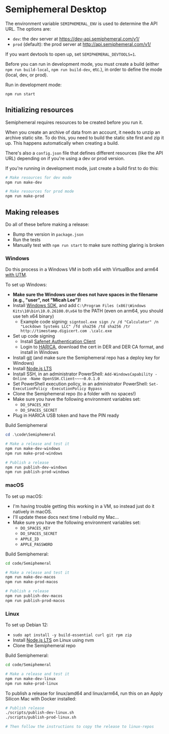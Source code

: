 # Semiphemeral Desktop

The environment variable `SEMIPHEMERAL_ENV` is used to determine the API URL. The options are:

- `dev`: the dev server at https://dev-api.semiphemeral.com/v1/
- `prod` (default): the prod server at http://api.semiphemeral.com/v1/

If you want devtools to open up, set `SEMIPHEMERAL_DEVTOOLS=1`.

Before you can run in development mode, you must create a build (either `npm run build-local`, `npm run build-dev`, etc.), in order to define the mode (local, dev, or prod).

Run in development mode:

```sh
npm run start
```

## Initializing resources

Semiphemeral requires resources to be created before you run it.

When you create an archive of data from an account, it needs to unzip an archive static site. To do this, you need to build the static site first and zip it up. This happens automatically when creating a build.

There's also a `config.json` file that defines different resources (like the API URL) depending on if you're using a dev or prod version.

If you're running in development mode, just create a build first to do this:

```sh
# Make resources for dev mode
npm run make-dev

# Make resources for prod mode
npm run make-prod
```

## Making releases

Do all of these before making a release:

- Bump the version in `package.json`
- Run the tests
- Manually test with `npm run start` to make sure nothing glaring is broken

### Windows

Do this process in a Windows VM in both x64 with VirtualBox and arm64 [with UTM](https://docs.getutm.app/guides/windows/).

To set up Windows:

- **Make sure the Windows user does not have spaces in the filename (e.g., "user", not "Micah Lee")!**
- Install [Windows SDK](https://developer.microsoft.com/en-us/windows/downloads/windows-sdk/), and add `C:\Program Files (x86)\Windows Kits\10\bin\10.0.26100.0\x64` to the PATH (even on arm64, you should use teh x64 binary)
  - Example code signing: `signtool.exe sign /v /d "Calculator" /n "Lockdown Systems LLC" /fd sha256 /td sha256 /tr http://timestamp.digicert.com .\calc.exe`
- Set up code signing
  - Install [Safenet Authentication Client](https://guides.harica.gr/docs/Guides/Software/Safenet-Authentication-Client/Drivers/)
  - Login to [HARICA](https://cm.harica.gr/), download the cert in DER and DER CA format, and install in Windows
- Install [git](https://git-scm.com/download/win) (and make sure the Semiphemeral repo has a deploy key for Windows)
- Install [Node.js LTS](https://nodejs.org/en)
- Install SSH, in an administrator PowerShell: `Add-WindowsCapability -Online -Name OpenSSH.Client~~~~0.0.1.0`
- Set PowerShell execution policy, in an administrator PowerShell: `Set-ExecutionPolicy -ExecutionPolicy Bypass`
- Clone the Semiphemeral repo (to a folder with no spaces!)
- Make sure you have the following environment variables set:
  - `DO_SPACES_KEY`
  - `DO_SPACES_SECRET`
- Plug in HARICA USB token and have the PIN ready

Build Semiphemeral

```powershell
cd .\code\Semiphemeral

# Make a release and test it
npm run make-dev-windows
npm run make-prod-windows

# Publish a release
npm run publish-dev-windows
npm run publish-prod-windows
```

### macOS

To set up macOS:

- I'm having trouble getting this working in a VM, so instead just do it natively in macOS.
- I'll update these docs next time I rebuild my Mac...
- Make sure you have the following environment variables set:
  - `DO_SPACES_KEY`
  - `DO_SPACES_SECRET`
  - `APPLE_ID`
  - `APPLE_PASSWORD`

Build Semiphemeral:

```sh
cd code/Semiphemeral

# Make a release and test it
npm run make-dev-macos
npm run make-prod-macos

# Publish a release
npm run publish-dev-macos
npm run publish-prod-macos
```

### Linux

To set up Debian 12:

- `sudo apt install -y build-essential curl git rpm zip`
- Install [Node.js LTS](https://nodejs.org/en/download/package-manager) on Linux using nvm
- Clone the Semiphemeral repo

Build Semiphemeral:

```sh
cd code/Semiphemeral

# Make a release and test it
npm run make-dev-linux
npm run make-prod-linux
```

To publish a release for linux/amd64 and linux/arm64, run this on an Apply Silicon Mac with Docker installed:

```sh
# Publish release
./scripts/publish-dev-linux.sh
./scripts/publish-prod-linux.sh

# Then follow the instructions to copy the release to linux-repos
```
